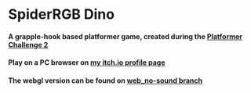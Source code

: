 # SpiderRGB Dino

#### A grapple-hook based platformer game, created during the [Platformer Challenge 2](https://itch.io/jam/platformer-challenge-2)

#### Play on a PC browser on [my itch.io profile page](https://seby-pacu.itch.io/spidergb-dino)

#### The webgl version can be found on [web_no-sound branch](https://github.com/sebastianpacurar/SpideRGB-Dino-platformer/tree/web_no-sound)